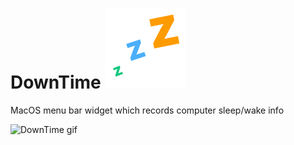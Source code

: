 # DownTime ![DownTime logo](https://raw.githubusercontent.com/JonahU/DownTime/master/MenuWidget/MenuWidget/Assets.xcassets/AppIcon.appiconset/AppIcon.png)

MacOS menu bar widget which records computer sleep/wake info

![DownTime gif](http://www.jonahusadi.com/misc/DownTime-example.gif)

